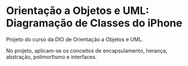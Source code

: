 # Orientação a Objetos e UML: Diagramação de Classes do iPhone

Projeto do curso da DIO de Orientação a Objetos e UML.

No projeto, aplicam-se os conceitos de encapsulamento, herança, abstração, polimorfismo e interfaces.